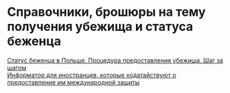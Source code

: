 # Справочники, брошюры на тему получения убежища и статуса беженца

[Статус беженца в Польше. Процедура предоставления убежища. Шаг за шагом](https://yadi.sk/i/-sq0lZFK3QHHqM)  
[Информатор для иностранцев, которые ходатайствуют о предоставление им международной защиты](https://yadi.sk/i/XboaSvLd3QHJFJ)  